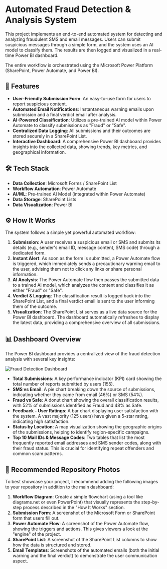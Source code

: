 # Automated Fraud Detection & Analysis System

This project implements an end-to-end automated system for detecting and analyzing fraudulent SMS and email messages. Users can submit suspicious messages through a simple form, and the system uses an AI model to classify them. The results are then logged and visualized in a real-time Power BI dashboard.

The entire workflow is orchestrated using the Microsoft Power Platform (SharePoint, Power Automate, and Power BI).

## 🚀 Features

- **User-Friendly Submission Form**: An easy-to-use form for users to report suspicious content.
- **Automated Email Notifications**: Instantaneous warning emails upon submission and a final verdict email after analysis.
- **AI-Powered Classification**: Utilizes a pre-trained AI model within Power Automate to classify submissions as "Fraud" or "Safe".
- **Centralized Data Logging**: All submissions and their outcomes are stored securely in a SharePoint List.
- **Interactive Dashboard**: A comprehensive Power BI dashboard provides insights into the collected data, showing trends, key metrics, and geographical information.

## 🛠️ Tech Stack

- **Data Collection**: Microsoft Forms / SharePoint List
- **Workflow Automation**: Power Automate
- **AI/ML**: Pre-trained AI Model (integrated within Power Automate)
- **Data Storage**: SharePoint Lists
- **Data Visualization**: Power BI

## ⚙️ How It Works

The system follows a simple yet powerful automated workflow:

1.  **Submission**: A user receives a suspicious email or SMS and submits its details (e.g., sender's email ID, message content, SMS code) through a dedicated form.
2.  **Instant Alert**: As soon as the form is submitted, a Power Automate flow is triggered, which immediately sends a precautionary warning email to the user, advising them not to click any links or share personal information.
3.  **AI Analysis**: The Power Automate flow then passes the submitted data to a trained AI model, which analyzes the content and classifies it as either "Fraud" or "Safe".
4.  **Verdict & Logging**: The classification result is logged back into the SharePoint List, and a final verdict email is sent to the user informing them of the outcome.
5.  **Visualization**: The SharePoint List serves as a live data source for the Power BI dashboard. The dashboard automatically refreshes to display the latest data, providing a comprehensive overview of all submissions.

## 📊 Dashboard Overview

The Power BI dashboard provides a centralized view of the fraud detection analysis with several key insights:

![Fraud Detection Dashboard](input_file_0.png)

- **Total Submissions**: A key performance indicator (KPI) card showing the total number of reports submitted by users (155).
- **SMS vs Email**: A pie chart breaking down the source of submissions, indicating whether they came from email (46%) or SMS (54%).
- **Fraud vs Safe**: A donut chart showing the overall classification results, with 52% of submissions identified as Fraud and 48% as Safe.
- **Feedback - User Ratings**: A bar chart displaying user satisfaction with the system. A vast majority (125 users) have given a 5-star rating, indicating high satisfaction.
- **Status by Location**: A map visualization showing the geographic origins of the submissions, helping to identify region-specific campaigns.
- **Top 10 Mail IDs & Message Codes**: Two tables that list the most frequently reported email addresses and SMS sender codes, along with their fraud status. This is crucial for identifying repeat offenders and common scam patterns.

## 📸 Recommended Repository Photos

To best showcase your project, I recommend adding the following images to your repository in addition to the main dashboard:

1.  **Workflow Diagram**: Create a simple flowchart (using a tool like diagrams.net or even PowerPoint) that visually represents the step-by-step process described in the "How It Works" section.
2.  **Submission Form**: A screenshot of the Microsoft Form or SharePoint form that users fill out.
3.  **Power Automate Flow**: A screenshot of the Power Automate flow, showing the triggers and actions. This gives viewers a look at the "engine" of the project.
4.  **SharePoint List**: A screenshot of the SharePoint List columns to show how the data is structured and stored.
5.  **Email Templates**: Screenshots of the automated emails (both the initial warning and the final verdict) to demonstrate the user communication aspect.
